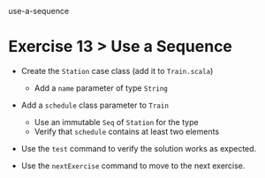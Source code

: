 use-a-sequence

# Exercise 13 > Use a Sequence

- Create the `Station` case class (add it to `Train.scala`)
  - Add a `name` parameter of type `String`

- Add a `schedule` class parameter to `Train`
  - Use an immutable `Seq` of `Station` for the type
  - Verify that `schedule` contains at least two elements

- Use the `test` command to verify the solution works as expected.

- Use the `nextExercise` command to move to the next exercise.